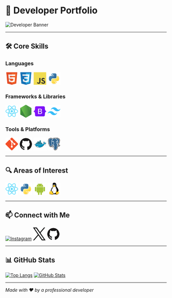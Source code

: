 # 🚀 Developer Portfolio

![Developer Banner](https://images.unsplash.com/photo-1581091012184-4f36d6c7c83f?crop=entropy&cs=tinysrgb&fit=max&fm=jpg&ixid=MnwxMTc3M3wwfDF8c2VlfHx8fHx8fHwxNjk0NzA4NTQ4&ixlib=rb-4.0.3&q=80&w=1080)

---

## 🛠️ Core Skills

### Languages
<code><img src="https://raw.githubusercontent.com/devicons/devicon/master/icons/html5/html5-original.svg" width="40" title="HTML"/></code>
<code><img src="https://raw.githubusercontent.com/devicons/devicon/master/icons/css3/css3-original.svg" width="40" title="CSS"/></code>
<code><img src="https://raw.githubusercontent.com/devicons/devicon/master/icons/javascript/javascript-original.svg" width="40" title="JavaScript"/></code>
<code><img src="https://raw.githubusercontent.com/devicons/devicon/master/icons/python/python-original.svg" width="40" title="Python"/></code>

### Frameworks & Libraries
<code><img src="https://raw.githubusercontent.com/devicons/devicon/master/icons/react/react-original.svg" width="40" title="React"/></code>
<code><img src="https://raw.githubusercontent.com/devicons/devicon/master/icons/nodejs/nodejs-original.svg" width="40" title="Node.js"/></code>
<code><img src="https://raw.githubusercontent.com/devicons/devicon/master/icons/bootstrap/bootstrap-original.svg" width="40" title="Bootstrap"/></code>
<code><img src="https://raw.githubusercontent.com/devicons/devicon/master/icons/tailwindcss/tailwindcss-plain.svg" width="40" title="Tailwind CSS"/></code>

### Tools & Platforms
<code><img src="https://raw.githubusercontent.com/devicons/devicon/master/icons/git/git-original.svg" width="40" title="Git"/></code>
<code><img src="https://raw.githubusercontent.com/devicons/devicon/master/icons/github/github-original.svg" width="40" title="GitHub"/></code>
<code><img src="https://raw.githubusercontent.com/devicons/devicon/master/icons/docker/docker-original.svg" width="40" title="Docker"/></code>
<code><img src="https://raw.githubusercontent.com/devicons/devicon/master/icons/postgresql/postgresql-original.svg" width="40" title="PostgreSQL"/></code>

---

## 🔍 Areas of Interest
<code><img src="https://raw.githubusercontent.com/devicons/devicon/master/icons/react/react-original.svg" width="40" title="Web Development"/></code>
<code><img src="https://raw.githubusercontent.com/devicons/devicon/master/icons/python/python-original.svg" width="40" title="AI & ML"/></code>
<code><img src="https://raw.githubusercontent.com/devicons/devicon/master/icons/android/android-original.svg" width="40" title="Mobile Development"/></code>
<code><img src="https://raw.githubusercontent.com/devicons/devicon/master/icons/linux/linux-original.svg" width="40" title="Cybersecurity"/></code>

---

## 📫 Connect with Me
<a href="https://www.instagram.com/yaleem62/"><img src="https://raw.githubusercontent.com/devicons/devicon/master/icons/instagram/instagram-original.svg" width="40" title="Instagram"/></a>
<a href="https://www.threads.com/@yaleem62"><img src="https://raw.githubusercontent.com/devicons/devicon/master/icons/twitter/twitter-original.svg" width="40" title="Threads"/></a>
<a href="https://github.com/Yaleem62"><img src="https://raw.githubusercontent.com/devicons/devicon/master/icons/github/github-original.svg" width="40" title="GitHub"/></a>

---

## 📊 GitHub Stats

[![Top Langs](https://github-readme-stats.vercel.app/api/top-langs/?username=Yaleem62&layout=compact&theme=radical)](https://github.com/Yaleem62)
[![GitHub Stats](https://github-readme-stats.vercel.app/api?username=Yaleem62&show_icons=true&theme=radical)](https://github.com/Yaleem62)

---

*Made with ❤️ by a professional developer*
